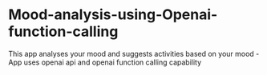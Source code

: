 # Mood-analysis-using-Openai-function-calling
This app analyses your mood and suggests activities based on your mood - App uses openai api and openai function calling capability 
